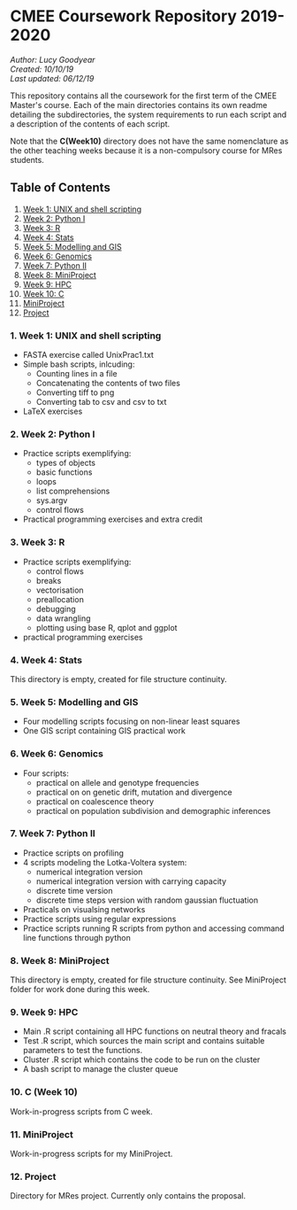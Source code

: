 # CMEE Coursework Repository 2019-2020

*Author: Lucy Goodyear*  
*Created: 10/10/19*  
*Last updated: 06/12/19*

This repository contains all the coursework for the first term of the CMEE Master's course. Each of the main directories contains its own readme detailing the subdirectories, the system requirements to run each script and a description of the contents of each script.

Note that the **C(Week10)** directory does not have the same nomenclature as the other teaching weeks because it is a non-compulsory course for MRes students.

## Table of Contents
1. [Week 1: UNIX and shell scripting](#1.Week-1:-UNIX-and-bash-scripting)
2. [Week 2: Python I](#2.Week-2:-Python-I)
3. [Week 3: R](#3.Week-3:-R)
4. [Week 4: Stats](#4.Week-4:-Stats)
5. [Week 5: Modelling and GIS](#5.Week-5:-Modelling-and-GIS)
6. [Week 6: Genomics](#6.Week-6:-Genomics) 
7. [Week 7: Python II](#7.Week-7:-Python-II)
8. [Week 8: MiniProject](#8.Week-8:-MiniProject)
9. [Week 9: HPC](#9.Week-9:-HPC)
10. [Week 10: C](#10.Week-10:-C)
11. [MiniProject](#11.Miniproject)
12. [Project](#12.Project)

### 1. Week 1: UNIX and shell scripting

* FASTA exercise called UnixPrac1.txt
* Simple bash scripts, inlcuding:
    * Counting lines in a file
    * Concatenating the contents of two files
    * Converting tiff to png
    * Converting tab to csv and csv to txt
* LaTeX exercises

### 2. Week 2: Python I

*  Practice scripts exemplifying:
    * types of objects
    * basic functions
    * loops
    * list comprehensions
    * sys.argv
    * control flows
* Practical programming exercises and extra credit

### 3. Week 3: R

* Practice scripts exemplifying:
    * control flows
    * breaks
    * vectorisation
    * preallocation
    * debugging
    * data wrangling
    * plotting using base R, qplot and ggplot
* practical programming exercises

### 4. Week 4: Stats

This directory is empty, created for file structure continuity.

### 5. Week 5: Modelling and GIS

* Four modelling scripts focusing on non-linear least squares
* One GIS script containing GIS practical work

### 6. Week 6: Genomics

* Four scripts: 
    * practical on allele and genotype frequencies
    * practical on on genetic drift, mutation and divergence
    * practical on coalescence theory
    * practical on population subdivision and demographic inferences

### 7. Week 7: Python II

* Practice scripts on profiling
* 4 scripts modeling the Lotka-Voltera system:
    * numerical integration version
    * numerical integration version with carrying capacity
    * discrete time version
    * discrete time steps version with random gaussian fluctuation
* Practicals on visualsing networks
* Practice scripts using regular expressions
* Practice scripts running R scripts from python and accessing command line functions through python

### 8. Week 8: MiniProject

This directory is empty, created for file structure continuity. See MiniProject folder for work done during this week.

### 9. Week 9: HPC

* Main .R script containing all HPC functions on neutral theory and fracals
* Test .R script, which sources the main script and contains suitable parameters to test the functions.
* Cluster .R script which contains the code to be run on the cluster
* A bash script to manage the cluster queue

### 10. C (Week 10)

Work-in-progress scripts from C week.

### 11. MiniProject

Work-in-progress scripts for my MiniProject.

### 12. Project

Directory for MRes project. Currently only contains the proposal.
